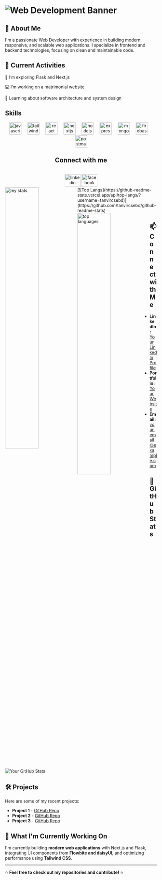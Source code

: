 # ![Web Development Banner](https://soifon.io/wp-content/uploads/2023/07/web-development-2.jpg)

<!-- https://eldalab.in/wp-content/uploads/2023/08/web-development.jpg  -->
<!-- https://wcs.uwo.ca/upload/CE0060b.png  -->
<!--
# Hi there, I'm [Riad Tanvir Hassan] 👋 -->

## 🚀 About Me

I'm a passionate Web Developer with experience in building modern, responsive, and scalable web applications. I specialize in frontend and backend technologies, focusing on clean and maintainable code.

## 🌟 Current Activities

🌱 I’m exploring Flask and Next.js

💻 I’m working on a matrimonial website

📖 Learning about software architecture and system design

<h2 align="left" id="macropower-tech">Skills</h2>

<div align="center">
  <img src="https://skillicons.dev/icons?i=js" height="40" alt="javascript logo" />
  <img width="12" />
  <img src="https://cdn.simpleicons.org/tailwindcss/06B6D4" height="40" alt="tailwindcss logo" />
  <img width="12" />
  <img src="https://cdn.jsdelivr.net/gh/devicons/devicon/icons/react/react-original.svg" height="40" alt="react logo" />
  <img width="12" />
  <img src="https://cdn.jsdelivr.net/gh/devicons/devicon/icons/nextjs/nextjs-original.svg" height="40" alt="nextjs logo" />
  <img width="12" />
  <img src="https://cdn.simpleicons.org/nodedotjs/339933" height="40" alt="nodejs logo" />
  <img width="12" />
  <img src="https://skillicons.dev/icons?i=express" height="40" alt="express logo" />
  <img width="12" />
  <img src="https://cdn.simpleicons.org/mongodb/47A248" height="40" alt="mongodb logo" />
  <img width="12" />
  <img src="https://cdn.simpleicons.org/firebase/FFCA28" height="40" alt="firebase logo" />
  <img width="12" />
  <img src="https://cdn.simpleicons.org/postman/FF6C37" height="40" alt="postman logo" />
</div>

<h2 align="center">Connect with me</h2>

<br clear="both">

<div align="center">
  <a href="https://www.linkedin.com/in/nazmul-hussain-utchchash/" target="_blank">
    <img src="https://raw.githubusercontent.com/maurodesouza/profile-readme-generator/master/src/assets/icons/social/linkedin/default.svg" width="52" height="40" alt="linkedin logo"  />
  </a>
  <a href="https://www.facebook.com/nazzmul.hussain.utchchash" target="_blank">
    <img src="https://raw.githubusercontent.com/maurodesouza/profile-readme-generator/master/src/assets/icons/social/facebook/default.svg" width="52" height="40" alt="facebook logo"  />
  </a>
</div>

<!-- [![Anurag's GitHub stats](https://github-readme-stats.vercel.app/api?username=tanvircsebd)](https://github.com/tanvircsebd/github-readme-stats) -->
<!-- [![Anurag's GitHub stats](https://github-readme-stats.vercel.app/api?username=tanvircsebd)](https://github.com/tanvircsebd/github-readme-stats) -->
<img alt="my stats" align="left" width="47%" src="https://github-readme-stats.vercel.app/api?username=tanvircsebd" />
<!-- [![Top Langs](https://github-readme-stats.vercel.app/api/top-langs/?username=tanvircsebd)](https://github.com/tanvircsebd/github-readme-stats) -->
[![Top Langs](https://github-readme-stats.vercel.app/api/top-langs/?username=tanvircsebd)](https://github.com/tanvircsebd/github-readme-stats)
<img alt="top languages" align="left" width="47%" src="https://github-readme-stats.vercel.app/api/top-langs/?username=tanvircsebd" />

<!-- ## 💻 Tech Stack

- **Frontend:** React.js, Next.js, Tailwind CSS, Flowbite, daisyUI
- **Backend:** Python Flask
- **Database:** SQLite, PostgreSQL, MongoDB
- **Tools & Platforms:** Git, GitHub, Vercel, Docker -->

## 📫 Connect with Me

- **LinkedIn:** [Your LinkedIn Profile](https://www.linkedin.com/in/yourprofile)
- **Portfolio:** [Your Website](https://yourwebsite.com)
- **Email:** your.email@example.com

## 🌟 GitHub Stats

![Your GitHub Stats](https://github-readme-stats.vercel.app/api?username=yourgithubusername&show_icons=true&theme=radical)

## 🛠️ Projects

Here are some of my recent projects:

- **Project 1** - [GitHub Repo](https://github.com/yourgithubusername/project1)
- **Project 2** - [GitHub Repo](https://github.com/yourgithubusername/project2)
- **Project 3** - [GitHub Repo](https://github.com/yourgithubusername/project3)

## 🎯 What I'm Currently Working On

I'm currently building **modern web applications** with Next.js and Flask, integrating UI components from **Flowbite and daisyUI**, and optimizing performance using **Tailwind CSS**.

---

⭐ **Feel free to check out my repositories and contribute!** ⭐
